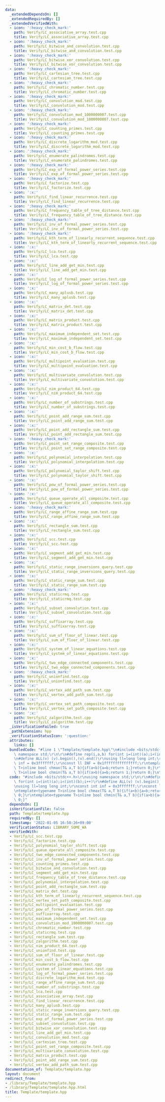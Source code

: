 ```yaml
---
data:
  _extendedDependsOn: []
  _extendedRequiredBy: []
  _extendedVerifiedWith:
  - icon: ':heavy_check_mark:'
    path: Verify/LC_associative_array.test.cpp
    title: Verify/LC_associative_array.test.cpp
  - icon: ':heavy_check_mark:'
    path: Verify/LC_bitwise_and_convolution.test.cpp
    title: Verify/LC_bitwise_and_convolution.test.cpp
  - icon: ':heavy_check_mark:'
    path: Verify/LC_bitwise_xor_convolution.test.cpp
    title: Verify/LC_bitwise_xor_convolution.test.cpp
  - icon: ':heavy_check_mark:'
    path: Verify/LC_cartesian_tree.test.cpp
    title: Verify/LC_cartesian_tree.test.cpp
  - icon: ':heavy_check_mark:'
    path: Verify/LC_chromatic_number.test.cpp
    title: Verify/LC_chromatic_number.test.cpp
  - icon: ':heavy_check_mark:'
    path: Verify/LC_convolution_mod.test.cpp
    title: Verify/LC_convolution_mod.test.cpp
  - icon: ':heavy_check_mark:'
    path: Verify/LC_convolution_mod_1000000007.test.cpp
    title: Verify/LC_convolution_mod_1000000007.test.cpp
  - icon: ':heavy_check_mark:'
    path: Verify/LC_counting_primes.test.cpp
    title: Verify/LC_counting_primes.test.cpp
  - icon: ':heavy_check_mark:'
    path: Verify/LC_discrete_logarithm_mod.test.cpp
    title: Verify/LC_discrete_logarithm_mod.test.cpp
  - icon: ':heavy_check_mark:'
    path: Verify/LC_enumerate_palindromes.test.cpp
    title: Verify/LC_enumerate_palindromes.test.cpp
  - icon: ':heavy_check_mark:'
    path: Verify/LC_exp_of_formal_power_series.test.cpp
    title: Verify/LC_exp_of_formal_power_series.test.cpp
  - icon: ':heavy_check_mark:'
    path: Verify/LC_factorize.test.cpp
    title: Verify/LC_factorize.test.cpp
  - icon: ':x:'
    path: Verify/LC_find_linear_recurrence.test.cpp
    title: Verify/LC_find_linear_recurrence.test.cpp
  - icon: ':heavy_check_mark:'
    path: Verify/LC_frequency_table_of_tree_distance.test.cpp
    title: Verify/LC_frequency_table_of_tree_distance.test.cpp
  - icon: ':heavy_check_mark:'
    path: Verify/LC_inv_of_formal_power_series.test.cpp
    title: Verify/LC_inv_of_formal_power_series.test.cpp
  - icon: ':heavy_check_mark:'
    path: Verify/LC_kth_term_of_linearly_recurrent_sequence.test.cpp
    title: Verify/LC_kth_term_of_linearly_recurrent_sequence.test.cpp
  - icon: ':x:'
    path: Verify/LC_lca.test.cpp
    title: Verify/LC_lca.test.cpp
  - icon: ':x:'
    path: Verify/LC_line_add_get_min.test.cpp
    title: Verify/LC_line_add_get_min.test.cpp
  - icon: ':x:'
    path: Verify/LC_log_of_formal_power_series.test.cpp
    title: Verify/LC_log_of_formal_power_series.test.cpp
  - icon: ':x:'
    path: Verify/LC_many_aplusb.test.cpp
    title: Verify/LC_many_aplusb.test.cpp
  - icon: ':x:'
    path: Verify/LC_matrix_det.test.cpp
    title: Verify/LC_matrix_det.test.cpp
  - icon: ':x:'
    path: Verify/LC_matrix_product.test.cpp
    title: Verify/LC_matrix_product.test.cpp
  - icon: ':x:'
    path: Verify/LC_maximum_independent_set.test.cpp
    title: Verify/LC_maximum_independent_set.test.cpp
  - icon: ':x:'
    path: Verify/LC_min_cost_b_flow.test.cpp
    title: Verify/LC_min_cost_b_flow.test.cpp
  - icon: ':x:'
    path: Verify/LC_multipoint_evaluation.test.cpp
    title: Verify/LC_multipoint_evaluation.test.cpp
  - icon: ':x:'
    path: Verify/LC_multivariate_convolution.test.cpp
    title: Verify/LC_multivariate_convolution.test.cpp
  - icon: ':x:'
    path: Verify/LC_nim_product_64.test.cpp
    title: Verify/LC_nim_product_64.test.cpp
  - icon: ':x:'
    path: Verify/LC_number_of_substrings.test.cpp
    title: Verify/LC_number_of_substrings.test.cpp
  - icon: ':x:'
    path: Verify/LC_point_add_range_sum.test.cpp
    title: Verify/LC_point_add_range_sum.test.cpp
  - icon: ':x:'
    path: Verify/LC_point_add_rectangle_sum.test.cpp
    title: Verify/LC_point_add_rectangle_sum.test.cpp
  - icon: ':heavy_check_mark:'
    path: Verify/LC_point_set_range_composite.test.cpp
    title: Verify/LC_point_set_range_composite.test.cpp
  - icon: ':x:'
    path: Verify/LC_polynomial_interpolation.test.cpp
    title: Verify/LC_polynomial_interpolation.test.cpp
  - icon: ':x:'
    path: Verify/LC_polynomial_taylor_shift.test.cpp
    title: Verify/LC_polynomial_taylor_shift.test.cpp
  - icon: ':x:'
    path: Verify/LC_pow_of_formal_power_series.test.cpp
    title: Verify/LC_pow_of_formal_power_series.test.cpp
  - icon: ':x:'
    path: Verify/LC_queue_operate_all_composite.test.cpp
    title: Verify/LC_queue_operate_all_composite.test.cpp
  - icon: ':heavy_check_mark:'
    path: Verify/LC_range_affine_range_sum.test.cpp
    title: Verify/LC_range_affine_range_sum.test.cpp
  - icon: ':x:'
    path: Verify/LC_rectangle_sum.test.cpp
    title: Verify/LC_rectangle_sum.test.cpp
  - icon: ':x:'
    path: Verify/LC_scc.test.cpp
    title: Verify/LC_scc.test.cpp
  - icon: ':x:'
    path: Verify/LC_segment_add_get_min.test.cpp
    title: Verify/LC_segment_add_get_min.test.cpp
  - icon: ':x:'
    path: Verify/LC_static_range_inversions_query.test.cpp
    title: Verify/LC_static_range_inversions_query.test.cpp
  - icon: ':x:'
    path: Verify/LC_static_range_sum.test.cpp
    title: Verify/LC_static_range_sum.test.cpp
  - icon: ':heavy_check_mark:'
    path: Verify/LC_staticrmq.test.cpp
    title: Verify/LC_staticrmq.test.cpp
  - icon: ':x:'
    path: Verify/LC_subset_convolution.test.cpp
    title: Verify/LC_subset_convolution.test.cpp
  - icon: ':x:'
    path: Verify/LC_suffixarray.test.cpp
    title: Verify/LC_suffixarray.test.cpp
  - icon: ':x:'
    path: Verify/LC_sum_of_floor_of_linear.test.cpp
    title: Verify/LC_sum_of_floor_of_linear.test.cpp
  - icon: ':x:'
    path: Verify/LC_system_of_linear_equations.test.cpp
    title: Verify/LC_system_of_linear_equations.test.cpp
  - icon: ':x:'
    path: Verify/LC_two_edge_connected_components.test.cpp
    title: Verify/LC_two_edge_connected_components.test.cpp
  - icon: ':heavy_check_mark:'
    path: Verify/LC_unionfind.test.cpp
    title: Verify/LC_unionfind.test.cpp
  - icon: ':x:'
    path: Verify/LC_vertex_add_path_sum.test.cpp
    title: Verify/LC_vertex_add_path_sum.test.cpp
  - icon: ':x:'
    path: Verify/LC_vertex_set_path_composite.test.cpp
    title: Verify/LC_vertex_set_path_composite.test.cpp
  - icon: ':x:'
    path: Verify/LC_zalgorithm.test.cpp
    title: Verify/LC_zalgorithm.test.cpp
  _isVerificationFailed: true
  _pathExtension: hpp
  _verificationStatusIcon: ':question:'
  attributes:
    links: []
  bundledCode: "#line 1 \"Template/template.hpp\"\n#include <bits/stdc++.h>\r\nusing\
    \ namespace std;\r\n\r\n#define rep(i,a,b) for(int i=(int)(a);i<(int)(b);i++)\r\
    \n#define ALL(v) (v).begin(),(v).end()\r\nusing ll=long long int;\r\nconst int\
    \ inf = 0x3fffffff;\r\nconst ll INF = 0x1fffffffffffffff;\r\ntemplate<typename\
    \ T>inline bool chmax(T& a,T b){if(a<b){a=b;return 1;}return 0;}\r\ntemplate<typename\
    \ T>inline bool chmin(T& a,T b){if(a>b){a=b;return 1;}return 0;}\n"
  code: "#include <bits/stdc++.h>\r\nusing namespace std;\r\n\r\n#define rep(i,a,b)\
    \ for(int i=(int)(a);i<(int)(b);i++)\r\n#define ALL(v) (v).begin(),(v).end()\r\
    \nusing ll=long long int;\r\nconst int inf = 0x3fffffff;\r\nconst ll INF = 0x1fffffffffffffff;\r\
    \ntemplate<typename T>inline bool chmax(T& a,T b){if(a<b){a=b;return 1;}return\
    \ 0;}\r\ntemplate<typename T>inline bool chmin(T& a,T b){if(a>b){a=b;return 1;}return\
    \ 0;}"
  dependsOn: []
  isVerificationFile: false
  path: Template/template.hpp
  requiredBy: []
  timestamp: '2022-01-05 16:50:26+09:00'
  verificationStatus: LIBRARY_SOME_WA
  verifiedWith:
  - Verify/LC_scc.test.cpp
  - Verify/LC_factorize.test.cpp
  - Verify/LC_polynomial_taylor_shift.test.cpp
  - Verify/LC_queue_operate_all_composite.test.cpp
  - Verify/LC_two_edge_connected_components.test.cpp
  - Verify/LC_inv_of_formal_power_series.test.cpp
  - Verify/LC_counting_primes.test.cpp
  - Verify/LC_bitwise_and_convolution.test.cpp
  - Verify/LC_segment_add_get_min.test.cpp
  - Verify/LC_frequency_table_of_tree_distance.test.cpp
  - Verify/LC_polynomial_interpolation.test.cpp
  - Verify/LC_point_add_rectangle_sum.test.cpp
  - Verify/LC_matrix_det.test.cpp
  - Verify/LC_kth_term_of_linearly_recurrent_sequence.test.cpp
  - Verify/LC_vertex_set_path_composite.test.cpp
  - Verify/LC_multipoint_evaluation.test.cpp
  - Verify/LC_pow_of_formal_power_series.test.cpp
  - Verify/LC_suffixarray.test.cpp
  - Verify/LC_maximum_independent_set.test.cpp
  - Verify/LC_convolution_mod_1000000007.test.cpp
  - Verify/LC_chromatic_number.test.cpp
  - Verify/LC_staticrmq.test.cpp
  - Verify/LC_rectangle_sum.test.cpp
  - Verify/LC_zalgorithm.test.cpp
  - Verify/LC_nim_product_64.test.cpp
  - Verify/LC_unionfind.test.cpp
  - Verify/LC_sum_of_floor_of_linear.test.cpp
  - Verify/LC_min_cost_b_flow.test.cpp
  - Verify/LC_enumerate_palindromes.test.cpp
  - Verify/LC_system_of_linear_equations.test.cpp
  - Verify/LC_log_of_formal_power_series.test.cpp
  - Verify/LC_discrete_logarithm_mod.test.cpp
  - Verify/LC_range_affine_range_sum.test.cpp
  - Verify/LC_number_of_substrings.test.cpp
  - Verify/LC_lca.test.cpp
  - Verify/LC_associative_array.test.cpp
  - Verify/LC_find_linear_recurrence.test.cpp
  - Verify/LC_many_aplusb.test.cpp
  - Verify/LC_static_range_inversions_query.test.cpp
  - Verify/LC_static_range_sum.test.cpp
  - Verify/LC_exp_of_formal_power_series.test.cpp
  - Verify/LC_subset_convolution.test.cpp
  - Verify/LC_bitwise_xor_convolution.test.cpp
  - Verify/LC_line_add_get_min.test.cpp
  - Verify/LC_convolution_mod.test.cpp
  - Verify/LC_cartesian_tree.test.cpp
  - Verify/LC_point_set_range_composite.test.cpp
  - Verify/LC_multivariate_convolution.test.cpp
  - Verify/LC_matrix_product.test.cpp
  - Verify/LC_point_add_range_sum.test.cpp
  - Verify/LC_vertex_add_path_sum.test.cpp
documentation_of: Template/template.hpp
layout: document
redirect_from:
- /library/Template/template.hpp
- /library/Template/template.hpp.html
title: Template/template.hpp
---
```

